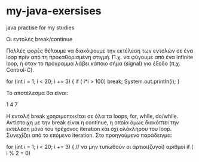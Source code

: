 # my-java-exersises
java practise for my studies

Οι εντολές break/continue

Πολλές φορές θέλουμε να διακόψουμε την εκτέλεση των εντολών σε ένα loop πρίν από
τη προκαθορισμένη στιγμή. Π.χ. να φύγουμε από ένα infinite loop, ή όταν το πρόγραμμα
λάβει κάποιο σήμα (signal) για έξοδο (π.χ. Control-C).

for (int i = 1; i < 20; i += 3) {
if ( i*i > 100)
break;
System.out.println(i);
}

Το αποτέλεσμα θα είναι:

1
4
7

Η εντολή break χρησιμοποιείται σε όλα τα loops, for, while, do/while.
Αντίστοιχη με την break είναι η continue, η οποία όμως διακόπτει την εκτέλεση μόνο
του τρέχονος iteration και όχι ολόκληρου του loop. Συνεχίζει από το επόμενο iteration.
Στο προηγούμενο παράδειγμα:

for (int i = 1; i < 20; i += 3) {
// να μην τυπωθούν οι άρτιοι(ζυγοί) αριθμοί
if ( i % 2 = 0)
